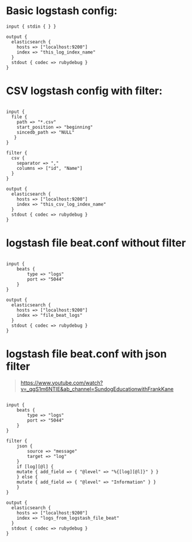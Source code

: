 # Basic logstash config:

```
input { stdin { } }

output {
  elasticsearch { 
    hosts => ["localhost:9200"]
    index => "this_log_index_name"
  }
  stdout { codec => rubydebug }
}

```

# CSV logstash config with filter:

```

input {
  file {
    path => "*.csv"
    start_position => "beginning"
    sincedb_path => "NULL"
   }
}

filter {
  csv {
    separator => ","
    columns => ["id", "Name"]
  }
}

output {
  elasticsearch { 
    hosts => ["localhost:9200"]
    index => "this_csv_log_index_name"
  }
  stdout { codec => rubydebug }
}

```

# logstash file beat.conf without filter

```

input {
    beats {
	    type => "logs"
        port => "5044"
    }
}

output {
  elasticsearch { 
    hosts => ["localhost:9200"]
    index => "file_beat_logs"
  }
  stdout { codec => rubydebug }
}

```

# logstash file beat.conf with json filter

> https://www.youtube.com/watch?v=_qgS1m6NTIE&ab_channel=SundogEducationwithFrankKane

```

input {
    beats {
	    type => "logs"
        port => "5044"
    }
}

filter {
    json {
        source => "message"
        target => "log"
    }
    if [log][@l] {
    mutate { add_field => { "@level" => "%{[log][@l]}" } }
    } else {
    mutate { add_field => { "@level" => "Information" } }
    }
}

output {
  elasticsearch { 
    hosts => ["localhost:9200"]
    index => "logs_from_logstash_file_beat"
  }
  stdout { codec => rubydebug }
}

```
